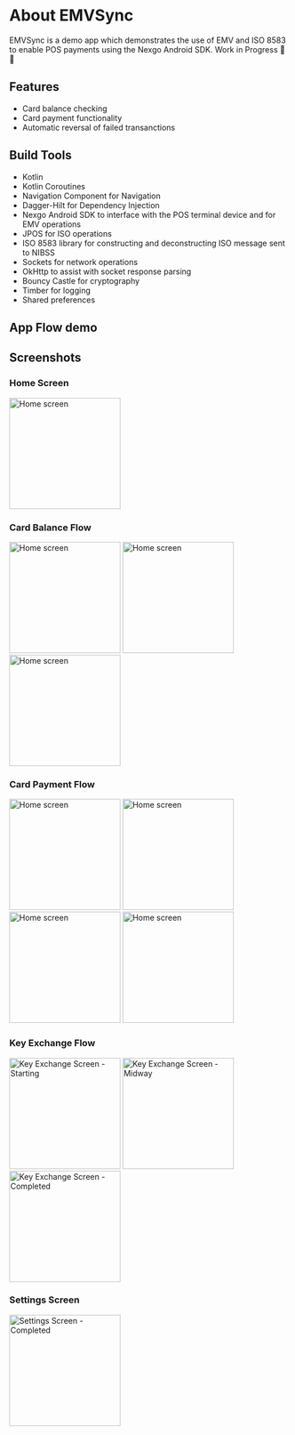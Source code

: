 # About EMVSync
EMVSync is a demo app which demonstrates the use of EMV and ISO 8583 to enable POS payments using the Nexgo Android SDK.
Work in Progress 🚧🚧

## Features
* Card balance checking
* Card payment functionality
* Automatic reversal of failed transanctions


## Build Tools
* Kotlin
* Kotlin Coroutines
* Navigation Component for Navigation
* Dagger-Hilt for Dependency Injection
* Nexgo Android SDK to interface with the POS terminal device and for EMV operations
* JPOS for ISO operations
* ISO 8583 library for constructing and deconstructing ISO message sent to NIBSS
* Sockets for network operations
* OkHttp to assist with socket response parsing
* Bouncy Castle for cryptography
* Timber for logging
* Shared preferences


## App Flow demo


## Screenshots
### Home Screen
<img src="https://github.com/judahben149/EMVSync/assets/71103838/32720282-c5fa-4d60-ae9e-46b8eff6515c" alt="Home screen" width="200">

### Card Balance Flow
<img src="https://github.com/judahben149/EMVSync/assets/71103838/f4365999-7e10-42f1-9a6b-72a86143c44f" alt="Home screen" width="200">
<img src="https://github.com/judahben149/EMVSync/assets/71103838/400ca9e2-889f-49bd-88dc-163795485687" alt="Home screen" width="200">
<img src="https://github.com/judahben149/EMVSync/assets/71103838/6c552156-2e29-411e-86a8-7c4467c63464" alt="Home screen" width="200">

### Card Payment Flow
<img src="https://github.com/judahben149/EMVSync/assets/71103838/5ff4ccb1-a942-48d4-943e-0db917afaf9e" alt="Home screen" width="200">
<img src="https://github.com/judahben149/EMVSync/assets/71103838/f4365999-7e10-42f1-9a6b-72a86143c44f" alt="Home screen" width="200">
<img src="https://github.com/judahben149/EMVSync/assets/71103838/400ca9e2-889f-49bd-88dc-163795485687" alt="Home screen" width="200">
<img src="https://github.com/judahben149/EMVSync/assets/71103838/6c552156-2e29-411e-86a8-7c4467c63464" alt="Home screen" width="200">

### Key Exchange Flow
<img src="https://github.com/judahben149/EMVSync/assets/71103838/172cefd2-487f-4a3e-bca5-f94fab6cd7ce" alt="Key Exchange Screen - Starting" width="200">
<img src="https://github.com/judahben149/EMVSync/assets/71103838/a5af31ae-cf25-468e-b165-5b99e42195fd" alt="Key Exchange Screen - Midway" width="200">
<img src="https://github.com/judahben149/EMVSync/assets/71103838/4bf971a1-99f6-4478-a7c0-1eaed1d3cc96" alt="Key Exchange Screen - Completed" width="200">

### Settings Screen

<img src="https://github.com/judahben149/EMVSync/assets/71103838/31b64c7f-0ca2-4441-91d1-36f891db5bea" alt="Settings Screen - Completed" width="200">



